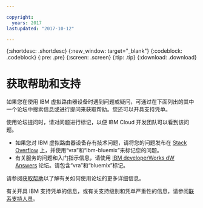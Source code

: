 ```yaml
---

copyright:
  years: 2017
lastupdated: "2017-10-12"

---
```


{:shortdesc: .shortdesc}
{:new_window: target="_blank"}
{:codeblock: .codeblock}
{:pre: .pre}
{:screen: .screen}
{:tip: .tip}
{:download: .download}

# 获取帮助和支持

如果您在使用 IBM 虚拟路由器设备时遇到问题或疑问，可通过在下面列出的其中一个论坛中搜索信息或进行提问来获取帮助。您还可以开具支持凭单。

使用论坛提问时，请对问题进行标记，以便 IBM Cloud 开发团队可以看到该问题。

* 如果您对 IBM 虚拟路由器设备存有技术问题，请将您的问题发布在 [Stack Overflow](https://stackoverflow.com/search?q=vra+ibm-bluemix) 上，并使用“vra”和“ibm-bluemix”来标记您的问题。
* 有关服务的问题和入门指示信息，请使用 [IBM developerWorks dW Answers](https://developer.ibm.com/answers/topics/vra.html?smartspace=bluemix) 论坛。请包含“vra”和“bluemix”标记。

请参阅[获取帮助](https://console.bluemix.net/docs/support/index.html#getting-help)以了解有关如何使用论坛的更多详细信息。

有关开具 IBM 支持凭单的信息，或有关支持级别和凭单严重性的信息，请参阅[联系支持人员](https://console.bluemix.net/docs/support/index.html#contacting-support)。
